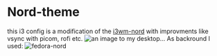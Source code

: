 # Nord-theme

this i3 config is a modification of the [i3wm-nord](https://github.com/sarvesh-codeprism/i3wm-nord) with improvments like vsync with picom, rofi etc.
![an image to my desktop...](https://user-images.githubusercontent.com/101864779/158971255-9d464ccd-4dfd-4db8-a08d-9f71cf358642.png)
As backround I used:
![fedora-nord](https://user-images.githubusercontent.com/101864779/158974263-8267fb75-7d4a-4a7e-8204-344ba1f6477d.png)
